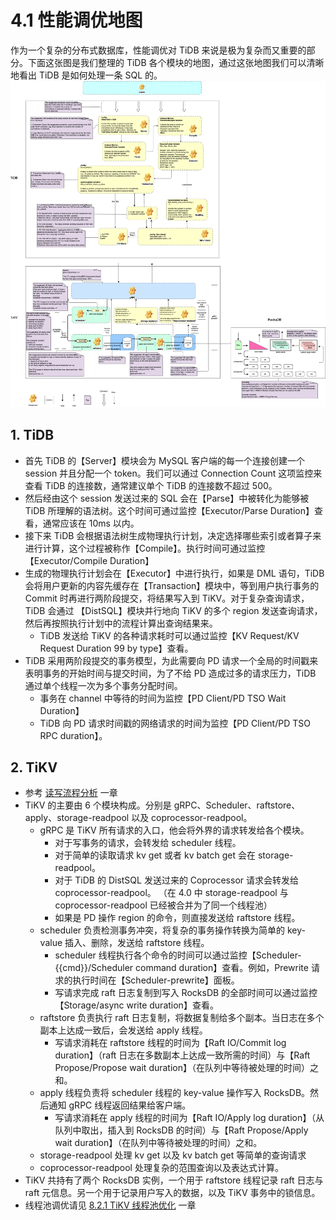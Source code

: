 # 4.1 性能调优地图

作为一个复杂的分布式数据库，性能调优对 TiDB 来说是极为复杂而又重要的部分。下面这张图是我们整理的 TiDB 各个模块的地图，通过这张地图我们可以清晰地看出 TiDB 是如何处理一条 SQL 的。
![tidb performance](/res/session3/chapter4/performance-map/performance-map.png)

## 1. TiDB
* 首先 TiDB 的【Server】模块会为 MySQL 客户端的每一个连接创建一个 session 并且分配一个 token。我们可以通过 Connection Count 这项监控来查看 TiDB 的连接数，通常建议单个 TiDB 的连接数不超过 500。
* 然后经由这个 session 发送过来的 SQL 会在【Parse】中被转化为能够被 TiDB 所理解的语法树。这个时间可通过监控【Executor/Parse Duration】查看，通常应该在 10ms 以内。
* 接下来 TiDB 会根据语法树生成物理执行计划，决定选择哪些索引或者算子来进行计算，这个过程被称作【Compile】。执行时间可通过监控【Executor/Compile Duration】
* 生成的物理执行计划会在【Executor】中进行执行，如果是 DML 语句，TiDB 会将用户更新的内容先缓存在【Transaction】模块中，等到用户执行事务的 Commit 时再进行两阶段提交，将结果写入到 TiKV。对于复杂查询请求，TiDB 会通过 【DistSQL】模块并行地向 TiKV 的多个 region 发送查询请求，然后再按照执行计划中的流程计算出查询结果来。
    * TiDB 发送给 TiKV 的各种请求耗时可以通过监控【KV Request/KV Request Duration 99 by type】查看。
* TiDB 采用两阶段提交的事务模型，为此需要向 PD 请求一个全局的时间戳来表明事务的开始时间与提交时间，为了不给 PD 造成过多的请求压力，TiDB 通过单个线程一次为多个事务分配时间。
    * 事务在 channel 中等待的时间为监控【PD Client/PD TSO Wait Duration】
    * TiDB 向 PD 请求时间戳的网络请求的时间为监控【PD Client/PD TSO RPC duration】。

## 2. TiKV

* 参考 [读写流程分析](/session3/chapter4/read-write-metrics.md) 一章
* TiKV 的主要由 6 个模块构成。分别是 gRPC、Scheduler、raftstore、apply、storage-readpool 以及 coprocessor-readpool。
    * gRPC 是 TiKV 所有请求的入口，他会将外界的请求转发给各个模块。
        * 对于写事务的请求，会转发给 scheduler 线程。
        * 对于简单的读取请求 kv get 或者 kv batch get 会在 storage-readpool。
        * 对于 TiDB 的 DistSQL 发送过来的 Coprocessor 请求会转发给 coprocessor-readpool。 （在 4.0 中 storage-readpool 与 coprocessor-readpool 已经被合并为了同一个线程池）
        * 如果是 PD 操作 region 的命令，则直接发送给 raftstore 线程。
    * scheduler 负责检测事务冲突，将复杂的事务操作转换为简单的 key-value 插入、删除，发送给 raftstore 线程。
        * scheduler 线程执行各个命令的时间可以通过监控【Scheduler-{{cmd}}/Scheduler command duration】查看。例如，Prewrite 请求的执行时间在【Scheduler-prewrite】面板。
        * 写请求完成 raft 日志复制到写入 RocksDB 的全部时间可以通过监控【Storage/async write duration】查看。
    * raftstore 负责执行 raft 日志复制，将数据复制给多个副本。当日志在多个副本上达成一致后，会发送给 apply 线程。
        * 写请求消耗在 raftstore 线程的时间为【Raft IO/Commit log duration】（raft 日志在多数副本上达成一致所需的时间）与【Raft Propose/Propose wait duration】（在队列中等待被处理的时间）之和。
    * apply 线程负责将 scheduler 线程的 key-value 操作写入 RocksDB。然后通知 gRPC 线程返回结果给客户端。
        * 写请求消耗在 apply 线程的时间为【Raft IO/Apply log duration】（从队列中取出，插入到 RocksDB 的时间）与【Raft Propose/Apply wait duration】（在队列中等待被处理的时间）之和。
    * storage-readpool 处理 kv get 以及 kv batch get 等简单的查询请求
    * coprocessor-readpool 处理复杂的范围查询以及表达式计算。
* TiKV 共持有了两个 RocksDB 实例，一个用于 raftstore 线程记录 raft 日志与 raft 元信息。另一个用于记录用户写入的数据，以及 TiKV 事务中的锁信息。
* 线程池调优请见 [8.2.1 TiKV 线程池优化](/session4/chapter8/threadpool-optimize.md) 一章

